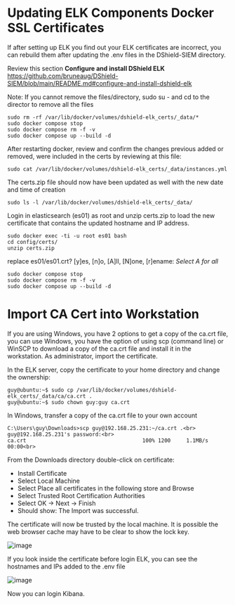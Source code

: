 # Updating ELK Components Docker SSL Certificates
If after setting up ELK you find out your ELK certificates are incorrect, you can rebuild them after updating the .env files in the DShield-SIEM directory.<br>

Review this section **Configure and install DShield ELK**<br>
https://github.com/bruneaug/DShield-SIEM/blob/main/README.md#configure-and-install-dshield-elk

Note: If you cannot remove the files/directory, sudo su - and cd to the director to remove all the files<br>
```
sudo rm -rf /var/lib/docker/volumes/dshield-elk_certs/_data/*
sudo docker compose stop
sudo docker compose rm -f -v
sudo docker compose up --build -d
```
After restarting docker, review and confirm the changes previous added or removed, were included in the certs by reviewing at this file:<br>
```
sudo cat /var/lib/docker/volumes/dshield-elk_certs/_data/instances.yml
```
The certs.zip file should now have been updated as well with the new date and time of creation<br>
```
sudo ls -l /var/lib/docker/volumes/dshield-elk_certs/_data/
```
Login in elasticsearch (es01) as root and unzip certs.zip to load the new certificate that contains the updated hostname and IP address.<br>
```
sudo docker exec -ti -u root es01 bash
cd config/certs/
unzip certs.zip
```
replace es01/es01.crt? [y]es, [n]o, [A]ll, [N]one, [r]ename: _Select A for all_<br>

```
sudo docker compose stop
sudo docker compose rm -f -v
sudo docker compose up --build -d
```
# Import CA Cert into Workstation

If you are using Windows, you have 2 options to get a copy of the ca.crt file, you can use Windows, you have the option of using scp (command line) or WinSCP to download a copy of the ca.crt file and install it in the workstation. As administrator, import the certificate.

In the ELK server, copy the certificate to your home directory and change the ownership:
```
guy@ubuntu:~$ sudo cp /var/lib/docker/volumes/dshield-elk_certs/_data/ca/ca.crt .
guy@ubuntu:~$ sudo chown guy:guy ca.crt
```
In Windows, transfer a copy of the ca.crt file to your own account <br>
```
C:\Users\guy\Downloads>scp guy@192.168.25.231:~/ca.crt .<br>
guy@192.168.25.231's password:<br>
ca.crt                                     100% 1200     1.1MB/s   00:00<br>
```
From the Downloads directory double-click on certificate: <br>
- Install Certificate<br>
- Select Local Machine <br>
- Select Place all certificates in the following store and Browse<br>
- Select Trusted Root Certification Authorities<br>
- Select OK -> Next -> Finish<br>
- Should show: The Import was successful.<br>

The certificate will now be trusted by the local machine. It is possible the web browser cache may have to be clear to show the lock key.<br>

![image](https://github.com/bruneaug/DShield-SIEM/assets/48228401/4db225a5-b30f-469a-9fcc-d2bc969694a6)

If you look inside the certificate before login ELK, you can see the hostnames and IPs added to the .env file<br>

![image](https://github.com/bruneaug/DShield-SIEM/assets/48228401/f2492ec3-71a7-4d04-9c78-e5b9a6f33c7e)


Now you can login Kibana.
